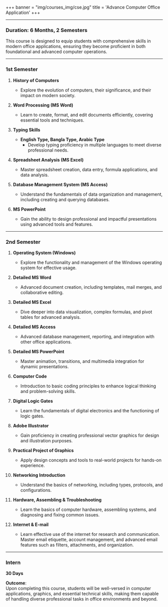 +++
banner = "img/courses_img/cse.jpg"
title = 'Advance Computer Office Application'
+++

------

### Duration: 6 Months, 2 Semesters  

This course is designed to equip students with comprehensive skills in modern office applications, ensuring they become proficient in both foundational and advanced computer operations.  

---

### **1st Semester**  

1. **History of Computers**  
   - Explore the evolution of computers, their significance, and their impact on modern society.  

2. **Word Processing (MS Word)**  
   - Learn to create, format, and edit documents efficiently, covering essential tools and techniques.  

3. **Typing Skills**  
   - **English Type, Bangla Type, Arabic Type**  
     - Develop typing proficiency in multiple languages to meet diverse professional needs.  

4. **Spreadsheet Analysis (MS Excel)**  
   - Master spreadsheet creation, data entry, formula applications, and data analysis.  

5. **Database Management System (MS Access)**  
   - Understand the fundamentals of data organization and management, including creating and querying databases.  

6. **MS PowerPoint**  
   - Gain the ability to design professional and impactful presentations using advanced tools and features.  

---

### **2nd Semester**  

1. **Operating System (Windows)**  
   - Explore the functionality and management of the Windows operating system for effective usage.  

2. **Detailed MS Word**  
   - Advanced document creation, including templates, mail merges, and collaborative editing.  

3. **Detailed MS Excel**  
   - Dive deeper into data visualization, complex formulas, and pivot tables for advanced analysis.  

4. **Detailed MS Access**  
   - Advanced database management, reporting, and integration with other office applications.  

5. **Detailed MS PowerPoint**  
   - Master animation, transitions, and multimedia integration for dynamic presentations.  

6. **Computer Code**  
   - Introduction to basic coding principles to enhance logical thinking and problem-solving skills.  

7. **Digital Logic Gates**  
   - Learn the fundamentals of digital electronics and the functioning of logic gates.  

8. **Adobe Illustrator**  
   - Gain proficiency in creating professional vector graphics for design and illustration purposes.  

9. **Practical Project of Graphics**  
   - Apply design concepts and tools to real-world projects for hands-on experience.  

10. **Networking Introduction**  
    - Understand the basics of networking, including types, protocols, and configurations.  

11. **Hardware, Assembling & Troubleshooting**  
    - Learn the basics of computer hardware, assembling systems, and diagnosing and fixing common issues.  

12. **Internet & E-mail**  
    - Learn effective use of the internet for research and communication. Master email etiquette, account management, and advanced email features such as filters, attachments, and organization.  

---
### Intern
**30 Days**

**Outcome**:  
Upon completing this course, students will be well-versed in computer applications, graphics, and essential technical skills, making them capable of handling diverse professional tasks in office environments and beyond.
